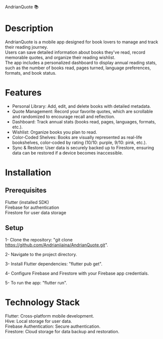 AndrianQuote 📚

# Description
AndrianQuote is a mobile app designed for book lovers to manage and track their reading journey.  
Users can save detailed information about books they've read, record memorable quotes, and organize their reading wishlist.  
The app includes a personalized dashboard to display annual reading stats, such as the number of books read, pages turned, language preferences, formats, and book status.



# Features
- Personal Library: Add, edit, and delete books with detailed metadata.
- Quote Management: Record your favorite quotes, which are scrollable and randomized to encourage recall and reflection.
- Dashboard: Track annual stats (books read, pages, languages, formats, etc.).
- Wishlist: Organize books you plan to read.
- Color-Coded Shelves: Books are visually represented as real-life bookshelves, color-coded by rating (10/10: purple, 9/10: pink, etc.).
- Sync & Restore: User data is securely backed up to Firestore, ensuring data can be restored if a device becomes inaccessible.



# Installation
## Prerequisites
Flutter (installed SDK)  
Firebase for authentication  
Firestore for user data storage  

## Setup
1- Clone the repository: "git clone https://github.com/Andrianiiaina/AndrianQuote.git".   

2- Navigate to the project directory.   

3- Install Flutter dependencies: "flutter pub get".  

4- Configure Firebase and Firestore with your Firebase app credentials.  

5- To run the app: "flutter run".   



# Technology Stack
Flutter: Cross-platform mobile development.  
Hive: Local storage for user data.  
Firebase Authentication: Secure authentication.  
Firestore: Cloud storage for data backup and restoration.
